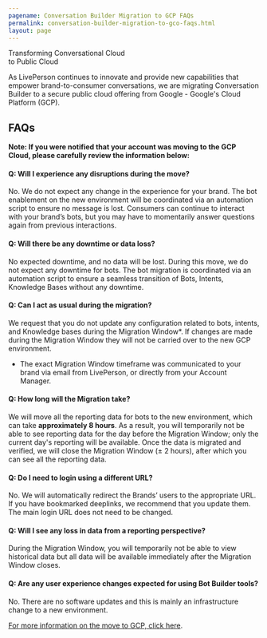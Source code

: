 ```yaml
---
pagename: Conversation Builder Migration to GCP FAQs
permalink: conversation-builder-migration-to-gco-faqs.html
layout: page
---
```


<div class="card-container">
  <div id="success-stories" class="welcome-card lp-default">
      <p class="success-stories-header">Transforming Conversational Cloud <br> to Public Cloud</p>
  </div>
</div>
  
As LivePerson continues to innovate and provide new capabilities that empower brand-to-consumer conversations, we are migrating Conversation Builder to a secure public cloud offering from Google -  Google's Cloud Platform (GCP).

## FAQs
**Note: If you were notified that your account was moving to the GCP Cloud, please carefully review the information below:**

#### Q: Will I experience any disruptions during the move?
No. We do not expect any change in the experience for your brand. The bot enablement on the new environment will be coordinated via an automation script to ensure no message is lost. Consumers can continue to interact with your brand’s bots, but you may have to momentarily answer questions again from previous interactions.

#### Q: Will there be any downtime or data loss?
No expected downtime, and no data will be lost. During this move, we do not expect any downtime for bots. The bot migration is coordinated via an automation script to ensure a seamless transition of Bots, Intents, Knowledge Bases without any downtime.

#### Q: Can I act as usual during the migration?
We request that you do not update any configuration related to bots, intents, and Knowledge bases during the Migration Window*. If changes are made during the Migration Window they will not be carried over to the new GCP environment. 
* The exact Migration Window timeframe was communicated to your brand via email from LivePerson, or directly from your Account Manager. 

#### Q: How long will the Migration take?
We will move all the reporting data for bots to the new environment, which can take **approximately 8 hours**.  As a result, you will temporarily not be able to see reporting data for the day before the Migration Window; only the current day's reporting will be available.  Once the data is migrated and verified, we will close the Migration Window (± 2 hours), after which you can see all the reporting data.

#### Q: Do I need to login using a different URL?
No. We will automatically redirect the Brands’ users to the appropriate URL. If you have bookmarked deeplinks, we recommend that you update them.  The main login URL does not need to be changed.

#### Q: Will I see any loss in data from a reporting perspective?
During the Migration Window, you will temporarily not be able to view historical data but all data will be available immediately after the Migration Window closes.

#### Q: Are any user experience changes expected for using Bot Builder tools?
No. There are no software updates and this is mainly an infrastructure change to a new environment.


[For more information on the move to GCP, click here](/conversation-builder-migration-to-gcp.html).

<style>
nav.breadcrumbs {
    display: none;
}
</style>

